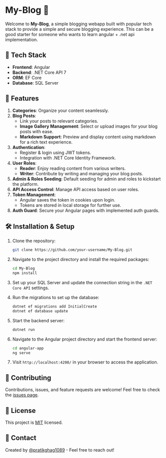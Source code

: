 # My-Blog 📝

Welcome to **My-Blog**, a simple blogging webapp built with popular tech stack to provide a simple and secure blogging experience. This can be a good starter for someone who wants to learn angular + .net api implementation.

## 🚀 Tech Stack

- **Frontend**: Angular
- **Backend**: .NET Core API 7
- **ORM**: EF Core
- **Database**: SQL Server

## 🌟 Features

1. **Categories**: Organize your content seamlessly.
2. **Blog Posts**:
   - Link your posts to relevant categories.
   - **Image Gallery Management**: Select or upload images for your blog posts with ease.
   - **Markdown Support**: Preview and display content using markdown for a rich text experience.
3. **Authentication**:
   - Register & login using JWT tokens.
   - Integration with .NET Core Identity Framework.
4. **User Roles**:
   - **Reader**: Enjoy reading content from various writers.
   - **Writer**: Contribute by writing and managing your blog posts.
5. **Admin & Roles Seeding**: Default seeding for admin and roles to kickstart the platform.
6. **API Access Control**: Manage API access based on user roles.
7. **Token Management**:
   - Angular saves the token in cookies upon login.
   - Tokens are stored in local storage for further use.
8. **Auth Guard**: Secure your Angular pages with implemented auth guards.

## 🛠 Installation & Setup

1. Clone the repository:
   ```bash
   git clone https://github.com/your-username/My-Blog.git

2. Navigate to the project directory and install the required packages:
   ```bash
   cd My-Blog
   npm install
   ```

3. Set up your SQL Server and update the connection string in the `.NET Core API` settings.

4. Run the migrations to set up the database:
   ```bash
   dotnet ef migrations add InitialCreate
   dotnet ef database update
   ```

5. Start the backend server:
   ```bash
   dotnet run
   ```

6. Navigate to the Angular project directory and start the frontend server:
   ```bash
   cd angular-app
   ng serve
   ```

7. Visit `http://localhost:4200/` in your browser to access the application.

## 🤝 Contributing

Contributions, issues, and feature requests are welcome! Feel free to check the [issues page](#).

## 📄 License

This project is [MIT](https://github.com/pratikghag1089/My-Blog/blob/d716994602e880885c352cdfb6f38a05f13057d8/LICENSE) licensed.

## 📧 Contact

Created by [@pratikghag1089](https://github.com/pratikghag1089) - Feel free to reach out!
